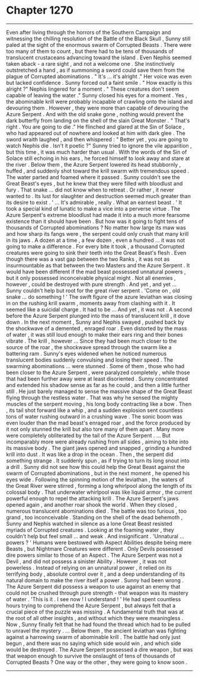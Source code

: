 
# Chapter 1270


---

Even after living through the horrors of the Southern Campaign and witnessing the chilling resolution of the Battle of the Black Skull , Sunny still paled at the sight of the enormous swarm of Corrupted Beasts . There were too many of them to count , but there had to be tens of thousands of translucent crustaceans advancing toward the island .
Even Nephis seemed taken aback - a rare sight , and not a welcome one . She instinctively outstretched a hand , as if summoning a sword could save them from the plague of Corrupted abominations .
" It's ... it's alright ."
Her voice was even but lacked confidence .
Sunny forced out a faint smile .
" How exactly is this alright ?"
Nephis lingered for a moment .
" These creatures don't seem capable of leaving the water ."
Sunny closed his eyes for a moment . Yes , the abominable krill were probably incapable of crawling onto the island and devouring them . However , they were more than capable of devouring the Azure Serpent . And with the old snake gone , nothing would prevent the dark butterfly from landing on the shell of the slain Great Monster .
" That's right . You are going to die ."
He flinched and glared at the Sin of Solace , who had appeared out of nowhere and looked at him with dark glee .
The sword wraith laughed , and then whispered :
" Better yet , you are going to watch Nephis die . Isn't it poetic ?"
Sunny tried to ignore the vile apparition , but this time , it was much harder than usual . With the words of the Sin of Solace still echoing in his ears , he forced himself to look away and stare at the river .
Below them , the Azure Serpent lowered its head stubbornly , huffed , and suddenly shot toward the krill swarm with tremendous speed . The water parted and foamed where it passed .
Sunny couldn't see the Great Beast's eyes , but he knew that they were filled with bloodlust and fury . That snake ... did not know when to retreat . Or rather , it never wanted to . Its lust for slaughter and destruction seemed much greater than its desire to exist .
' ... It's admirable , really . What an earnest beast . '
It took a special kind of lunatic to make a vice into a perverse virtue . The Azure Serpent's extreme bloodlust had made it into a much more fearsome existence than it should have been .
But how was it going to fight tens of thousands of Corrupted abominations ? No matter how large its maw was and how sharp its fangs were , the serpent could only crush that many krill in its jaws . A dozen at a time , a few dozen , even a hundred ... it was not going to make a difference .
For every bite it took , a thousand Corrupted creatures were going to sink their teeth into the Great Beast's flesh . Even though there was a vast gap between the two Ranks , it was not as insurmountable as that between the two Masters and the Azure Serpent .
It would have been different if the mad beast possessed unnatural powers , but it only possessed inconceivable physical might . Not all enemies , however , could be destroyed with pure strength .
And yet , and yet ...
Sunny couldn't help but root for the great river serpent .
'Come on , old snake ... do something ! '
The swift figure of the azure leviathan was closing in on the rushing krill swarm , moments away from clashing with it . It seemed like a suicidal charge . It had to be ...
And yet , it was not .
A second before the Azure Serpent plunged into the mass of translucent krill , it dove down . In the next moment , Sunny and Nephis swayed , pushed back by the shockwave of a demented , enraged roar . Even distorted by the mass of water , it was still loud enough to make their ears ring and their bones vibrate .
The krill , however ...
Since they had been much closer to the source of the roar , the shockwave spread through the swarm like a battering ram . Sunny's eyes widened when he noticed numerous translucent bodies suddenly convulsing and losing their speed .
The swarming abominations ... were stunned .
Some of them , those who had been closer to the Azure Serpent , were paralyzed completely , while those that had been further away were at least disoriented .
Sunny concentrated and extended his shadow sense as far as he could , and then a little further still . He just barely managed to sense the massive shape of the Great Beast flying through the restless water .
That was why he sensed the mighty muscles of the serpent moving , his long body contracting like a bow . Then , its tail shot forward like a whip , and a sudden explosion sent countless tons of water rushing outward in a crushing wave . The sonic boom was even louder than the mad beast's enraged roar , and the force produced by it not only stunned the krill but also tore many of them apart .
Many more were completely obliterated by the tail of the Azure Serpent .
... But incomparably more were already rushing from all sides , aiming to bite into its massive body .
The giant jaws opened and snapped , grinding a hundred krill into dust .
It was like a drop in the ocean .
Then , the serpent did something strange . It suddenly spun , as if trying to turn its long snout into a drill . Sunny did not see how this could help the Great Beast against the swarm of Corrupted abominations , but in the next moment , he opened his eyes wide .
Following the spinning motion of the leviathan , the waters of the Great River were stirred , forming a long whirlpool along the length of its colossal body . That underwater whirlpool was like liquid armor , the current powerful enough to repel the attacking krill .
The Azure Serpent's jaws opened again , and another roar shook the world .
When they closed , numerous translucent abominations died .
The battle was too furious , too grand , too inconceivable .
Standing on the shell of the dead behemoth , Sunny and Nephis watched in silence as a lone Great Beast resisted myriads of Corrupted creatures . Looking at the foaming water , they couldn't help but feel small ... and weak .
And insignificant .
'Unnatural ... powers ? '
Humans were bestowed with Aspect Abilities despite being mere Beasts , but Nightmare Creatures were different . Only Devils possessed dire powers similar to those of an Aspect . The Azure Serpent was not a Devil , and did not possess a sinister Ability .
However , it was not powerless .
Instead of relying on an unnatural power , it relied on its terrifying body , absolute control over it , and a deep understanding of its natural domain to make the river itself a power .
Sunny had been wrong . The Azure Serpent did possess a weapon to use against an enemy that could not be crushed through pure strength - that weapon was its mastery of water .
'This is it . I see now ! I understand ! '
He had spent countless hours trying to comprehend the Azure Serpent , but always felt that a crucial piece of the puzzle was missing . A fundamental truth that was at the root of all other insights , and without which they were meaningless .
Now , Sunny finally felt that he had found the thread which had to be pulled to unravel the mystery .
... Below them , the ancient leviathan was fighting against a harrowing swarm of abominable krill . The battle had only just begun , and there was no saying which side would win , and which side would be destroyed . The Azure Serpent possessed a dire weapon , but was that weapon enough to survive the onslaught of tens of thousands of Corrupted Beasts ?
One way or the other , they were going to know soon .

---

